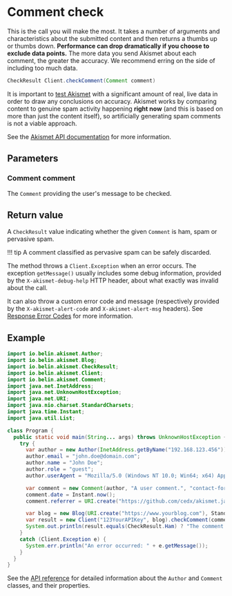 # Comment check
This is the call you will make the most. It takes a number of arguments and characteristics about the submitted content
and then returns a thumbs up or thumbs down. **Performance can drop dramatically if you choose to exclude data points.**
The more data you send Akismet about each comment, the greater the accuracy. We recommend erring on the side of including too much data.

```java
CheckResult Client.checkComment(Comment comment)
```

It is important to [test Akismet](../testing.md) with a significant amount of real, live data in order to draw any conclusions on accuracy.
Akismet works by comparing content to genuine spam activity happening **right now** (and this is based on more than just the content itself),
so artificially generating spam comments is not a viable approach.

See the [Akismet API documentation](https://akismet.com/developers/detailed-docs/comment-check) for more information.

## Parameters

### Comment **comment**
The `Comment` providing the user's message to be checked.

## Return value
A `CheckResult` value indicating whether the given `Comment` is ham, spam or pervasive spam.

!!! tip
    A comment classified as pervasive spam can be safely discarded.

The method throws a `Client.Exception` when an error occurs.
The exception `getMessage()` usually includes some debug information, provided by the `X-akismet-debug-help` HTTP header, about what exactly was invalid about the call.

It can also throw a custom error code and message (respectively provided by the `X-akismet-alert-code` and `X-akismet-alert-msg` headers).
See [Response Error Codes](https://akismet.com/developers/detailed-docs/errors) for more information.

## Example

```java
import io.belin.akismet.Author;
import io.belin.akismet.Blog;
import io.belin.akismet.CheckResult;
import io.belin.akismet.Client;
import io.belin.akismet.Comment;
import java.net.InetAddress;
import java.net.UnknownHostException;
import java.net.URI;
import java.nio.charset.StandardCharsets;
import java.time.Instant;
import java.util.List;

class Program {
  public static void main(String... args) throws UnknownHostException {
    try {
      var author = new Author(InetAddress.getByName("192.168.123.456"));
      author.email = "john.doe@domain.com";
      author.name = "John Doe";
      author.role = "guest";
      author.userAgent = "Mozilla/5.0 (Windows NT 10.0; Win64; x64) AppleWebKit/537.36 (KHTML, like Gecko) Chrome/125.0.0.0 Safari/537.36";

      var comment = new Comment(author, "A user comment.", "contact-form");
      comment.date = Instant.now();
      comment.referrer = URI.create("https://github.com/cedx/akismet.java");

      var blog = new Blog(URI.create("https://www.yourblog.com"), StandardCharsets.UTF_8, List.of("fr"));
      var result = new Client("123YourAPIKey", blog).checkComment(comment);
      System.out.println(result.equals(CheckResult.Ham) ? "The comment is ham." : "The comment is spam.");
    }
    catch (Client.Exception e) {
      System.err.println("An error occurred: " + e.getMessage());
    }
  }
}
```

See the [API reference](../api/) for detailed information about the `Author` and `Comment` classes, and their properties.
